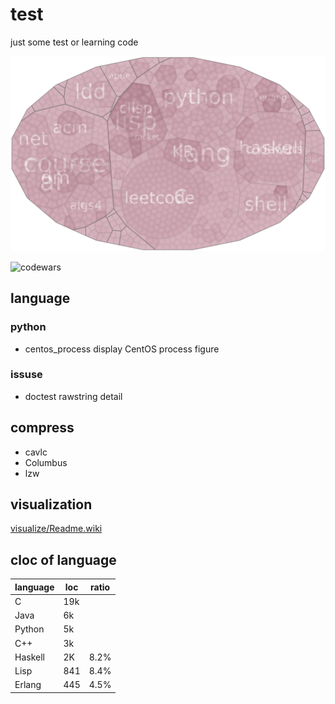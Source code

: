 # test
just some test or learning code

![struct](img/struct_voronoi_treemap.png)

![codewars](https://www.codewars.com/users/liuyang1/badges/large)

## language
### python
* centos_process    display CentOS process figure

### issuse
* doctest           rawstring detail

## compress
* cavlc
* Columbus
* lzw

## visualization
[visualize/Readme.wiki](visualize/Readme.wiki)

## cloc of language

| language  | loc  | ratio |
|-----------|------|-------|
| C         | 19k  |       |
| Java      | 6k   |       |
| Python    | 5k   |       |
| C++       | 3k   |       |
| Haskell   | 2K   | 8.2%  |
| Lisp      | 841  | 8.4%  |
| Erlang    | 445  | 4.5%  |
